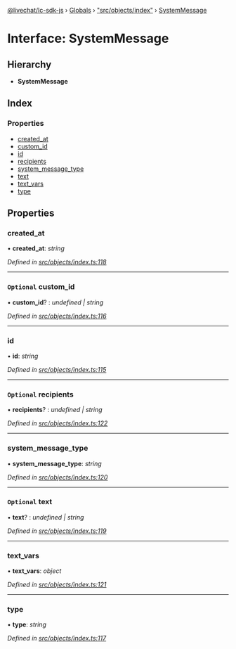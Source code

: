 [@livechat/lc-sdk-js](../README.md) › [Globals](../globals.md) › ["src/objects/index"](../modules/_src_objects_index_.md) › [SystemMessage](_src_objects_index_.systemmessage.md)

# Interface: SystemMessage

## Hierarchy

* **SystemMessage**

## Index

### Properties

* [created_at](_src_objects_index_.systemmessage.md#created_at)
* [custom_id](_src_objects_index_.systemmessage.md#optional-custom_id)
* [id](_src_objects_index_.systemmessage.md#id)
* [recipients](_src_objects_index_.systemmessage.md#optional-recipients)
* [system_message_type](_src_objects_index_.systemmessage.md#system_message_type)
* [text](_src_objects_index_.systemmessage.md#optional-text)
* [text_vars](_src_objects_index_.systemmessage.md#text_vars)
* [type](_src_objects_index_.systemmessage.md#type)

## Properties

###  created_at

• **created_at**: *string*

*Defined in [src/objects/index.ts:118](https://github.com/livechat/lc-sdk-js/blob/8143b05/src/objects/index.ts#L118)*

___

### `Optional` custom_id

• **custom_id**? : *undefined | string*

*Defined in [src/objects/index.ts:116](https://github.com/livechat/lc-sdk-js/blob/8143b05/src/objects/index.ts#L116)*

___

###  id

• **id**: *string*

*Defined in [src/objects/index.ts:115](https://github.com/livechat/lc-sdk-js/blob/8143b05/src/objects/index.ts#L115)*

___

### `Optional` recipients

• **recipients**? : *undefined | string*

*Defined in [src/objects/index.ts:122](https://github.com/livechat/lc-sdk-js/blob/8143b05/src/objects/index.ts#L122)*

___

###  system_message_type

• **system_message_type**: *string*

*Defined in [src/objects/index.ts:120](https://github.com/livechat/lc-sdk-js/blob/8143b05/src/objects/index.ts#L120)*

___

### `Optional` text

• **text**? : *undefined | string*

*Defined in [src/objects/index.ts:119](https://github.com/livechat/lc-sdk-js/blob/8143b05/src/objects/index.ts#L119)*

___

###  text_vars

• **text_vars**: *object*

*Defined in [src/objects/index.ts:121](https://github.com/livechat/lc-sdk-js/blob/8143b05/src/objects/index.ts#L121)*

___

###  type

• **type**: *string*

*Defined in [src/objects/index.ts:117](https://github.com/livechat/lc-sdk-js/blob/8143b05/src/objects/index.ts#L117)*
